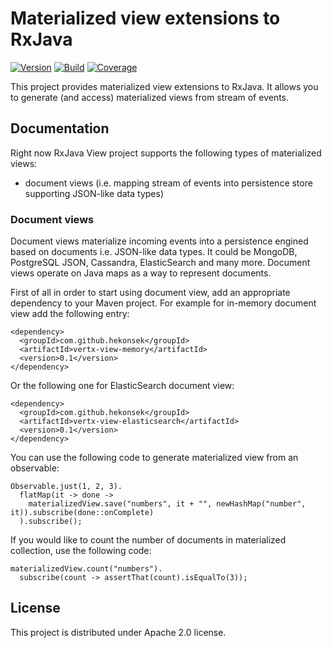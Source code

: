 # Materialized view extensions to RxJava 

[![Version](https://img.shields.io/badge/RxJava%20view-0.1-blue.svg)](https://github.com/hekonsek/rxjava-view/releases)
[![Build](https://api.travis-ci.org/hekonsek/rxjava-view.svg)](https://travis-ci.org/hekonsek/rxjava-view)
[![Coverage](https://sonarcloud.io/api/badges/measure?key=com.github.hekonsek%3Arxjava-view&metric=coverage)](https://sonarcloud.io/component_measures?id=com.github.hekonsek%3Arxjava-view&metric=coverage)

This project provides materialized view extensions to RxJava. It allows you to generate (and access) materialized views from 
stream of events.

## Documentation

Right now RxJava View project supports the following types of materialized views:
- document views (i.e. mapping stream  of events into persistence store supporting JSON-like data types)

### Document views

Document views materialize incoming events into a persistence engined based on documents i.e. JSON-like data types. It could be MongoDB, 
PostgreSQL JSON, Cassandra, ElasticSearch and many more. Document views operate on Java maps as a way to represent documents.

First of all in order to start using document view, add an appropriate dependency to your Maven project. For example for in-memory
document view add the following entry:

```                 
<dependency>
  <groupId>com.github.hekonsek</groupId>
  <artifactId>vertx-view-memory</artifactId>
  <version>0.1</version>
</dependency>
```

Or the following one for ElasticSearch document view:

```                 
<dependency>
  <groupId>com.github.hekonsek</groupId>
  <artifactId>vertx-view-elasticsearch</artifactId>
  <version>0.1</version>
</dependency>
```

You can use the following code to generate materialized view from an observable:

```
Observable.just(1, 2, 3).
  flatMap(it -> done -> 
    materializedView.save("numbers", it + "", newHashMap("number", it)).subscribe(done::onComplete)
  ).subscribe();
```

If you would like to count the number of documents in materialized collection, use the following code:

```
materializedView.count("numbers").
  subscribe(count -> assertThat(count).isEqualTo(3));
```

## License

This project is distributed under Apache 2.0 license.